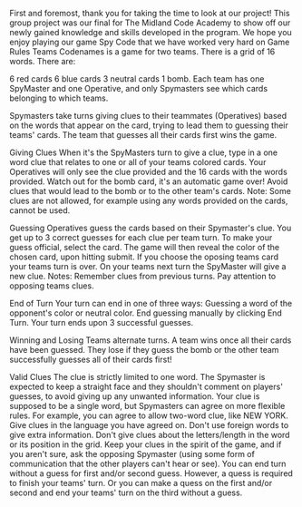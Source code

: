 First and foremost, thank you for taking the time to look at our project! This group project was our final for The Midland Code Academy to show off our newly gained knowledge and skills developed in the program. We hope you enjoy playing our game Spy Code that we have worked very hard on
Game Rules
Teams
Codenames is a game for two teams. There is a grid of 16 words. There are:

6 red cards
6 blue cards
3 neutral cards
1 bomb.
Each team has one SpyMaster and one Operative, and only Spymasters see which cards belonging to which teams.

Spymasters take turns giving clues to their teammates (Operatives) based on the words that appear on the card, trying to lead them to guessing their teams' cards. The team that guesses all their cards first wins the game.


Giving Clues
When it's the SpyMasters turn to give a clue, type in a one word clue that relates to one or all of your teams colored cards. Your Operatives will only see the clue provided and the 16 cards with the words provided. Watch out for the bomb card, it's an automatic game over! Avoid clues that would lead to the bomb or to the other team's cards. Note: Some clues are not allowed, for example using any words provided on the cards, cannot be used.

Guessing
Operatives guess the cards based on their Spymaster's clue. You get up to 3 correct guesses for each clue per team turn. To make your guess official, select the card. The game will then reveal the color of the chosen card, upon hitting submit. If you choose the oposing teams card your teams turn is over. On your teams next turn the SpyMaster will give a new clue. Notes: Remember clues from previous turns. Pay attention to opposing teams clues.

End of Turn
Your turn can end in one of three ways: Guessing a word of the opponent's color or neutral color. End guessing manually by clicking End Turn. Your turn ends upon 3 successful guesses.

Winning and Losing
Teams alternate turns. A team wins once all their cards have been guessed. They lose if they guess the bomb or the other team successfully guesses all of their cards first!

Valid Clues
The clue is strictly limited to one word. The Spymaster is expected to keep a straight face and they shouldn't comment on players' guesses, to avoid giving up any unwanted information. Your clue is supposed to be a single word, but Spymasters can agree on more flexible rules. For example, you can agree to allow two-word clue, like NEW YORK. Give clues in the language you have agreed on. Don't use foreign words to give extra information. Don't give clues about the letters/length in the word or its position in the grid. Keep your clues in the spirit of the game, and if you aren't sure, ask the opposing Spymaster (using some form of communication that the other players can't hear or see). You can end turn without a guess for first and/or second guess. However, a quess is required to finish your teams' turn. Or you can make a quess on the first and/or second and end your teams' turn on the third without a guess.
